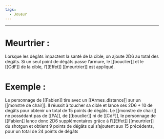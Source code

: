 ```yaml
---
tags:
  - Joueur
---
```

___
# Meurtrier : 

Lorsque les dégâts impactent la santé de la cible, on ajoute 2D6 au total des dégâts. Si un seul point de dégâts passe l’armure, le [[bouclier]] et le [[CdF]] de la cible, l’[[Effet]] [[meurtrier]] est appliqué. 

# Exemple : 

Le personnage de [[Fabien]] tire avec un [[Armes_distance]] sur un [[monstre de chair]]. Il réussit à toucher sa cible et lance ses 2D6 + 10 de dégâts pour obtenir un total de 15 points de dégâts. Le [[monstre de chair]] ne possédant pas de [[PA]], de [[bouclier]] ni de [[CdF]], le personnage de [[Fabien]] lance donc 2D6 supplémentaires grâce à l’[[Effet]] [[meurtrier]] du shotgun et obtient 9 points de dégâts qui s’ajoutent aux 15 précédents, pour un total de 24 points de dégâts